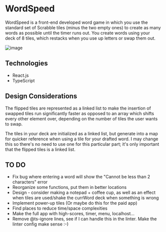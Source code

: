 # WordSpeed
WordSpeed is a front-end developed word game in which you use the standard set of Scrabble tiles (minus the two empty ones) to create as many words as possible until the timer runs out. You create words using your deck of 8 tiles, which restacks when you use up letters or swap them out.

![image](https://user-images.githubusercontent.com/13445675/154548317-cae65d34-bc23-4532-8dc6-f99cec7aa43c.png)

## Technologies
- React.js
- TypeScript

## Design Considerations
The flipped tiles are represented as a linked list to make the insertion of swapped tiles run significantly faster as opposed to an array which shifts every other element over, depending on the number of tiles the user wants to swap.

The tiles in your deck are initialized as a linked list, but generate into a map for quicker reference when using a tile for your drafted word. I may change this so there's no need to use one for this particular part; it's only important that the flipped tiles is a linked list.

## TO DO
- Fix bug where entering a word will show the "Cannot be less than 2 characters" error
- Reorganize some functions, put them in better locations
- Design - consider making a notepad + coffee cup, as well as an effect when tiles are used/shake the currWord deck when something is wrong
- Implement power-up tiles (Or maybe do this for the paid app)
- Find places to reduce time/space complexities
- Make the full app with high-scores, timer, menu, localhost...
- Remove @ts-ignore lines, see if I can handle this in the linter. Make the linter config make sense :-)
